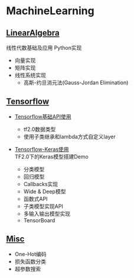 # MachineLearning    

## [LinearAlgebra](./LinearAlgebra/README.md)    

线性代数基础及应用  Python实现     
* 向量实现    
* 矩阵实现    
* 线性系统实现    
    * 高斯-约旦消元法(Gauss-Jordan Elimination)     

## [Tensorflow](./Tensorflow/README.md)     

* [Tensorflow基础API使用](./Tensorflow/tf-basic-api/README.md)       
    * tf2.0数据类型   
    * 使用子类继承和lambda方式自定义layer    


* [Tensorflow-Keras使用](./Tensorflow/tf-keras/README.md)  
    TF2.0下的Keras模型搭建Demo      
    * 分类模型    
    * 回归模型    
    * Callbacks实现   
    * Wide & Deep模型    
    * 函数式API    
    * 子类模型实现API   
    * 多输入输出模型实现     
    * TensorBoard      

## [Misc](./Misc/01.md)    
* One-Hot编码    
* 损失函数分类   
* 超参数搜索